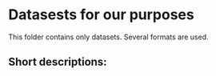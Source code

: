 # Datasests for our purposes
 
This folder contains only datasets. Several formats are used. 

## Short descriptions:

